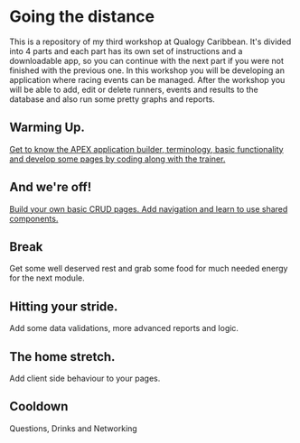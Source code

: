 # Going the distance

This is a repository of my third workshop at Qualogy Caribbean. It's divided into 4 parts and each part has its own set of instructions and a downloadable app, so you can continue with the next part if you were not finished with the previous one.
In this workshop you will be developing an application where racing events can be managed. After the workshop you will be able to add,
edit or delete runners, events and results to the database and also run some pretty graphs and reports.

## Warming Up.
[Get to know the APEX application builder, terminology, basic functionality and develop some pages by coding along with the trainer.](/instructions/1.intro/README.md)

## And we're off!
[Build your own basic CRUD pages. Add navigation and learn to use shared components.](/instructions/2.basics/README.md)

## Break
Get some well deserved rest and grab some food for much needed energy for the next module.

## Hitting your stride.
Add some data validations, more advanced reports and logic.

## The home stretch.
Add client side behaviour to your pages.

## Cooldown
Questions, Drinks and Networking

